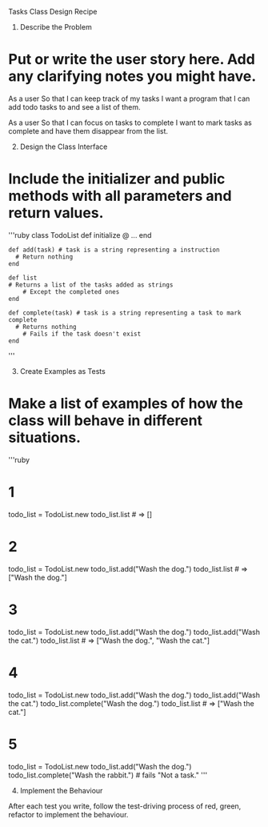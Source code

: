 Tasks Class Design Recipe

1. Describe the Problem

# Put or write the user story here. Add any clarifying notes you might have.

As a user
So that I can keep track of my tasks
I want a program that I can add todo tasks to and see a list of them.

As a user
So that I can focus on tasks to complete
I want to mark tasks as complete and have them disappear from the list.

2. Design the Class Interface

# Include the initializer and public methods with all parameters and return values.

'''ruby
class TodoList
  def initialize
    @ ...
	end

	def add(task) # task is a string representing a instruction
	  # Return nothing
	end

	def list
    # Returns a list of the tasks added as strings
		# Except the completed ones
	end

	def complete(task) # task is a string representing a task to mark complete
	  # Returns nothing
		# Fails if the task doesn't exist
	end	
'''

3. Create Examples as Tests

# Make a list of examples of how the class will behave in different situations.

'''ruby
# 1
todo_list = TodoList.new
todo_list.list # => []

# 2
todo_list = TodoList.new
todo_list.add("Wash the dog.")
todo_list.list # => ["Wash the dog."]

# 3
todo_list = TodoList.new
todo_list.add("Wash the dog.")
todo_list.add("Wash the cat.")
todo_list.list # => ["Wash the dog.", "Wash the cat."]

# 4
todo_list = TodoList.new
todo_list.add("Wash the dog.")
todo_list.add("Wash the cat.")
todo_list.complete("Wash the dog.")
todo_list.list # => ["Wash the cat."]

# 5
todo_list = TodoList.new
todo_list.add("Wash the dog.")
todo_list.complete("Wash the rabbit.") # fails "Not a task."
'''

4. Implement the Behaviour

After each test you write, follow the test-driving process of red, green, refactor to implement the behaviour.